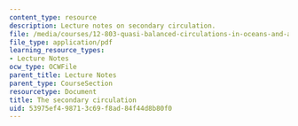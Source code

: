 ```yaml
---
content_type: resource
description: Lecture notes on secondary circulation.
file: /media/courses/12-803-quasi-balanced-circulations-in-oceans-and-atmospheres-fall-2009/53975ef498713c69f8ad84f44d8b80f0_MIT12_803F09_lec14.pdf
file_type: application/pdf
learning_resource_types:
- Lecture Notes
ocw_type: OCWFile
parent_title: Lecture Notes
parent_type: CourseSection
resourcetype: Document
title: The secondary circulation
uid: 53975ef4-9871-3c69-f8ad-84f44d8b80f0
---
```

